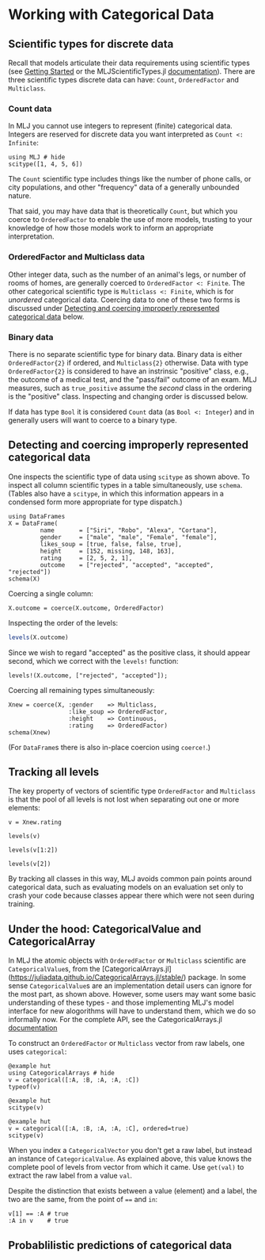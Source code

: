 # Working with Categorical Data

## Scientific types for discrete data

Recall that models articulate their data requirements using scientific
types (see [Getting Started](@ref) or the MLJScientificTypes.jl
[documentation](https://alan-turing-institute.github.io/MLJScientificTypes.jl/dev/)). There
are three scientific types discrete data can have: `Count`,
`OrderedFactor` and `Multiclass`.


### Count data

In MLJ you cannot use integers to represent (finite) categorical
data. Integers are reserved for discrete data you want interpreted as
`Count <: Infinite`:

```@example hut
using MLJ # hide
scitype([1, 4, 5, 6])
```

The `Count` scientific type includes things like the number of phone
calls, or city populations, and other "frequency" data of a generally
unbounded nature.

That said, you may have data that is theoretically `Count`, but which
you coerce to `OrderedFactor` to enable the use of more models,
trusting to your knowledge of how those models work to inform an
appropriate interpretation.


### OrderedFactor and Multiclass data

Other integer data, such as the number of an animal's legs, or number
of rooms of homes, are generally coerced to `OrderedFactor <:
Finite`. The other categorical scientific type is `Multiclass <:
Finite`, which is for *unordered* categorical data. Coercing data to
one of these two forms is discussed under [ Detecting and coercing
improperly represented categorical data](@ref) below.


### Binary data

There is no separate scientific type for binary data. Binary data is
either `OrderedFactor{2}` if ordered, and `Multiclass{2}` otherwise.
Data with type `OrderedFactor{2}` is considered to have an instrinsic
"positive" class, e.g., the outcome of a medical test, and the
"pass/fail" outcome of an exam. MLJ measures, such as `true_positive`
assume the *second* class in the ordering is the "positive"
class. Inspecting and changing order is discussed below.

If data has type `Bool` it is considered `Count` data (as `Bool <:
Integer`) and in generally users will want to coerce to a binary type.


## Detecting and coercing improperly represented categorical data

One inspects the scientific type of data using `scitype` as shown
above. To inspect all column scientific types in a table
simultaneously, use `schema`. (Tables also have a `scitype`, in which
this information appears in a condensed form more appropriate for type
dispatch.)

```@example hut
using DataFrames
X = DataFrame(
         name       = ["Siri", "Robo", "Alexa", "Cortana"],
         gender     = ["male", "male", "Female", "female"],
         likes_soup = [true, false, false, true],
         height     = [152, missing, 148, 163],
         rating     = [2, 5, 2, 1],
         outcome    = ["rejected", "accepted", "accepted", "rejected"])
schema(X)
```

Coercing a single column:

```@example hut
X.outcome = coerce(X.outcome, OrderedFactor)
```

Inspecting the order of the levels:

```julia
levels(X.outcome)
```

Since we wish to regard "accepted" as the positive class, it should
appear second, which we correct with the `levels!` function:

```@example hut
levels!(X.outcome, ["rejected", "accepted"]);
```
Coercing all remaining types simultaneously:

```@example hut
Xnew = coerce(X, :gender    => Multiclass,
                 :like_soup => OrderedFactor,
                 :height    => Continuous,
                 :rating    => OrderedFactor)
schema(Xnew)
```

(For `DataFrame`s there is also in-place coercion using `coerce!`.)


## Tracking all levels

The key property of vectors of scientific type `OrderedFactor` and
 `Multiclass` is that the pool of all levels is not lost when
separating out one or more elements:

```@example hut
v = Xnew.rating
```

```@example hut
levels(v)
```

```@example hut
levels(v[1:2])
```

```@example hut
levels(v[2])
```
By tracking all classes in this way, MLJ
avoids common pain points around categorical data, such as evaluating
models on an evaluation set only to crash your code because classes appear
there which were not seen during training.


## Under the hood: CategoricalValue and CategoricalArray

In MLJ the atomic objects with `OrderedFactor` or `Multiclass`
scientific are `CategoricalValue`s, from the [CategoricalArrays.jl]
(https://juliadata.github.io/CategoricalArrays.jl/stable/) package.
In some sense `CategoricalValue`s are an implementation detail users
can ignore for the most part, as shown above. However, some users may
want some basic understanding of these types - and those implementing
MLJ's model interface for new alogorithms will have to understand
them, which we do so informally now.  For the complete API, see the
CategoricalArrays.jl
[documentation](https://juliadata.github.io/CategoricalArrays.jl/stable/)


To construct an `OrderedFactor` or `Multiclass` vector from raw
labels, one uses `categorical`:

```
@example hut
using CategoricalArrays # hide
v = categorical([:A, :B, :A, :A, :C])
typeof(v)
```

```
@example hut
scitype(v)
```

```
@example hut
v = categorical([:A, :B, :A, :A, :C], ordered=true)
scitype(v)
```

When you index a `CategoricalVector` you don't get a raw label, but
instead an instance of `CategoricalValue`. As explained above, this
value knows the complete pool of levels from vector from which it
came. Use `get(val)` to extract the raw label from a value `val`. 

Despite the distinction that exists between a value (element) and a
label, the two are the same, from the point of `==` and `in`:

```@julia
v[1] == :A # true
:A in v    # true
```


## Probablilistic predictions of categorical data
